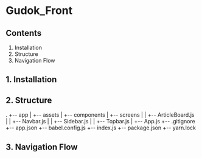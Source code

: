 # Gudok_Front

## Contents

1. Installation
2. Structure
3. Navigation Flow

## 1. Installation

## 2. Structure

.
+-- app
|   +-- assets
|   +-- components
|   +-- screens
|   |   +-- ArticleBoard.js
|   |   +-- Navbar.js
|   |   +-- Sidebar.js
|   |   +-- Topbar.js
|   +-- App.js
+-- .gitignore
+-- app.json
+-- babel.config.js
+-- index.js
+-- package.json
+-- yarn.lock

## 3. Navigation Flow
